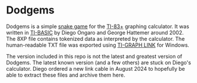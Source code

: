 # Dodgems

Dodgems is a simple [snake game] for the [TI-83+] graphing calculator. It was
written in [TI-BASIC] by Diego Ongaro and George Hattemer around 2002. The 8XP
file contains tokenized data as interpreted by the calculator. The
human-readable TXT file was exported using [TI-GRAPH LINK] for Windows.

The version included in this repo is not the latest and greatest version of
Dodgems. The latest known version (and a few others) are stuck on Diego's
calculator. Diego ordered a new link cable in August 2024 to hopefully be able
to extract these files and archive them here.

[snake game]: https://en.wikipedia.org/wiki/Snake_(video_game_genre)
[TI-83+]: https://en.wikipedia.org/wiki/TI-83_series
[TI-BASIC]: https://en.wikipedia.org/wiki/TI-BASIC
[TI-GRAPH LINK]: https://education.ti.com/en/software/details/en/A2E9B3DFCB44490DBD5449E05721767D/ti-graph-link-for-windows
